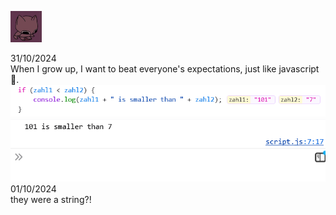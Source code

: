 ![Alt Text](smallcatdance.gif)


31/10/2024 <br>
When I grow up, I want to beat everyone's expectations, just like javascript🥰.
![condition](condition.png)
![actual](actual.png)
01/10/2024 <br>
they were a string?!
